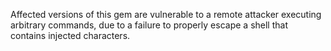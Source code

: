 Affected versions of this gem are vulnerable to a remote attacker executing arbitrary commands, due to a failure to properly escape a shell that contains injected characters.